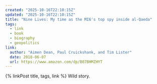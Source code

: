 ```yaml
---
created: "2025-10-16T22:10:15Z"
updated: "2025-10-16T22:10:15Z"
title: "Nine Lives: My time as the MI6's top spy inside al-Qaeda"
tags:
  - link
  - book
  - biography
  - geopolitics
link:
  author: "Aimen Dean, Paul Cruickshank, and Tim Lister"
  date: 2018-06-07
  url: https://www.amazon.com/dp/B07BHMZHYT
---
```


{% linkPost title, tags, link %} Wild story.
